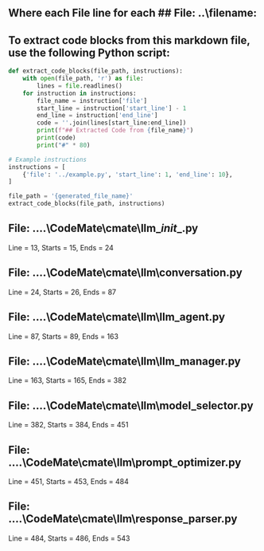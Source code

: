 ## Where each File line for each ## File: ..\filename: 

## To extract code blocks from this markdown file, use the following Python script:

```python
def extract_code_blocks(file_path, instructions):
    with open(file_path, 'r') as file:
        lines = file.readlines()
    for instruction in instructions:
        file_name = instruction['file']
        start_line = instruction['start_line'] - 1
        end_line = instruction['end_line']
        code = ''.join(lines[start_line:end_line])
        print(f"## Extracted Code from {file_name}")
        print(code)
        print("#" * 80)

# Example instructions
instructions = [
    {'file': '../example.py', 'start_line': 1, 'end_line': 10},
]

file_path = '{generated_file_name}'
extract_code_blocks(file_path, instructions)
```

## File: ..\..\CodeMate\cmate\llm\__init__.py
Line = 13, Starts = 15, Ends = 24

## File: ..\..\CodeMate\cmate\llm\conversation.py
Line = 24, Starts = 26, Ends = 87

## File: ..\..\CodeMate\cmate\llm\llm_agent.py
Line = 87, Starts = 89, Ends = 163

## File: ..\..\CodeMate\cmate\llm\llm_manager.py
Line = 163, Starts = 165, Ends = 382

## File: ..\..\CodeMate\cmate\llm\model_selector.py
Line = 382, Starts = 384, Ends = 451

## File: ..\..\CodeMate\cmate\llm\prompt_optimizer.py
Line = 451, Starts = 453, Ends = 484

## File: ..\..\CodeMate\cmate\llm\response_parser.py
Line = 484, Starts = 486, Ends = 543

